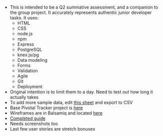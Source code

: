 * This is intended to be a Q2 summative assessment, and a companion to the group project. It accurately represents authentic junior developer tasks. It uses:
    * HTML
    * CSS
    * node.js
    * npm
    * Express
    * PostgreSQL
    * knex.js/pg
    * Data modeling
    * Forms
    * Validation
    * Agile
    * Git
    * Deployment
* Original intention is to limit them to a day. Need to test out how long it actually takes
* To add more sample data, edit [this sheet](https://docs.google.com/a/galvanize.com/spreadsheets/d/1SxY6I9mDJ4yI8jSqZXEIZSXUIxbA37G6dLecLINf5Tc/edit?usp=sharing) and export to CSV
* Base Pivotal Tracker project is [here](https://www.pivotaltracker.com/n/projects/1506922)
* Wireframes are in Balsamiq and located [here](https://galvanize.mybalsamiq.com/projects/randomexercises/grid)
* [Completed guide](https://docs.google.com/document/d/1xqfe0KyJx_WavYXzn2Gdq807ur3PAAFkiwHSuseFgZA/edit#)
* Needs screenshots too
* Last few user stories are stretch bonuses